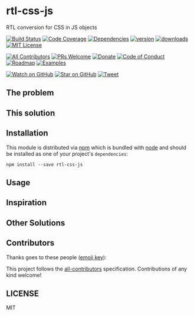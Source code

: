 # rtl-css-js

RTL conversion for CSS in JS objects

[![Build Status][build-badge]][build]
[![Code Coverage][coverage-badge]][coverage]
[![Dependencies][dependencyci-badge]][dependencyci]
[![version][version-badge]][package]
[![downloads][downloads-badge]][npm-stat]
[![MIT License][license-badge]][LICENSE]

[![All Contributors](https://img.shields.io/badge/all_contributors-1-orange.svg?style=flat-square)](#contributors)
[![PRs Welcome][prs-badge]][prs]
[![Donate][donate-badge]][donate]
[![Code of Conduct][coc-badge]][coc]
[![Roadmap][roadmap-badge]][roadmap]
[![Examples][examples-badge]][examples]

[![Watch on GitHub][github-watch-badge]][github-watch]
[![Star on GitHub][github-star-badge]][github-star]
[![Tweet][twitter-badge]][twitter]

## The problem



## This solution



## Installation

This module is distributed via [npm][npm] which is bundled with [node][node] and should
be installed as one of your project's `dependencies`:

```
npm install --save rtl-css-js
```

## Usage



## Inspiration



## Other Solutions



## Contributors

Thanks goes to these people ([emoji key][emojis]):

<!-- ALL-CONTRIBUTORS-LIST:START - Do not remove or modify this section -->
<!-- ALL-CONTRIBUTORS-LIST:END -->

This project follows the [all-contributors][all-contributors] specification. Contributions of any kind welcome!

## LICENSE

MIT

[npm]: https://www.npmjs.com/
[node]: https://nodejs.org
[build-badge]: https://img.shields.io/travis/kentcdodds/rtl-css-js.svg?style=flat-square
[build]: https://travis-ci.org/kentcdodds/rtl-css-js
[coverage-badge]: https://img.shields.io/codecov/c/github/kentcdodds/rtl-css-js.svg?style=flat-square
[coverage]: https://codecov.io/github/kentcdodds/rtl-css-js
[dependencyci-badge]: https://dependencyci.com/github/kentcdodds/rtl-css-js/badge?style=flat-square
[dependencyci]: https://dependencyci.com/github/kentcdodds/rtl-css-js
[version-badge]: https://img.shields.io/npm/v/rtl-css-js.svg?style=flat-square
[package]: https://www.npmjs.com/package/rtl-css-js
[downloads-badge]: https://img.shields.io/npm/dm/rtl-css-js.svg?style=flat-square
[npm-stat]: http://npm-stat.com/charts.html?package=rtl-css-js&from=2016-04-01
[license-badge]: https://img.shields.io/npm/l/rtl-css-js.svg?style=flat-square
[license]: https://github.com/kentcdodds/rtl-css-js/blob/master/other/LICENSE
[prs-badge]: https://img.shields.io/badge/PRs-welcome-brightgreen.svg?style=flat-square
[prs]: http://makeapullrequest.com
[donate-badge]: https://img.shields.io/badge/$-support-green.svg?style=flat-square
[donate]: http://kcd.im/donate
[coc-badge]: https://img.shields.io/badge/code%20of-conduct-ff69b4.svg?style=flat-square
[coc]: https://github.com/kentcdodds/rtl-css-js/blob/master/other/CODE_OF_CONDUCT.md
[roadmap-badge]: https://img.shields.io/badge/%F0%9F%93%94-roadmap-CD9523.svg?style=flat-square
[roadmap]: https://github.com/kentcdodds/rtl-css-js/blob/master/other/ROADMAP.md
[examples-badge]: https://img.shields.io/badge/%F0%9F%92%A1-examples-8C8E93.svg?style=flat-square
[examples]: https://github.com/kentcdodds/rtl-css-js/blob/master/other/EXAMPLES.md
[github-watch-badge]: https://img.shields.io/github/watchers/kentcdodds/rtl-css-js.svg?style=social
[github-watch]: https://github.com/kentcdodds/rtl-css-js/watchers
[github-star-badge]: https://img.shields.io/github/stars/kentcdodds/rtl-css-js.svg?style=social
[github-star]: https://github.com/kentcdodds/rtl-css-js/stargazers
[twitter]: https://twitter.com/intent/tweet?text=Check%20out%20rtl-css-js!%20https://github.com/kentcdodds/rtl-css-js%20%F0%9F%91%8D
[twitter-badge]: https://img.shields.io/twitter/url/https/github.com/kentcdodds/rtl-css-js.svg?style=social
[emojis]: https://github.com/kentcdodds/all-contributors#emoji-key
[all-contributors]: https://github.com/kentcdodds/all-contributors
